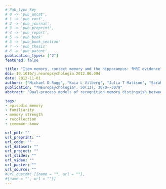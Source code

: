 ```yaml
---
# Pub_type key
# 0 -> 'pub_uncat',
# 1 -> 'pub_conf',
# 2 -> 'pub_journal',
# 3 -> 'pub_preprint',
# 4 -> 'pub_report',
# 5 -> 'pub_book'
# 6 -> 'pub_book_section'
# 7 -> 'pub_thesis'
# 8 -> 'pub_patent'
publication_types: ["2"]
featured: false

title: "Item memory, context memory and the hippocampus: fMRI evidence"
doi: 10.1016/j.neuropsychologia.2012.06.004
date: 2012-11-01
authors: ["Michael D Rugg", "Kaia L Vilberg", "Julia T Mattson", "Sarah S Yu", "Jeffrey D Johnson", "Maki Suzuki"]
publication: "*Neuropsychologia*, 50(13), 3070--3079"
abstract: "Dual-process models of recognition memory distinguish between the retrieval of qualitative information about a prior event (recollection), and judgments of prior occurrence based on an acontextual sense of familiarity. fMRI studies investigating the neural correlates of memory encoding and retrieval conducted within the dual-process framework have frequently reported findings consistent with the view that the hippocampus selectively supports recollection, and has little or no role in familiarity-based recognition. An alternative interpretation of these findings has been proposed, however, in which it is argued that the hippocampus supports the encoding and retrieval of 'strong' memories, regardless of whether the memories are recollection- or familiarity-based. Here, we describe the findings of eight fMRI studies from our laboratory: one study of source memory encoding, four studies of the retrieval of contextual information, and three studies of continuous recognition. Together, the findings support the proposal that hippocampal activity co-varies with the amount of contextual information about a study episode that is encoded or retrieved, and not with the strength of an undifferentiated memory signal."

tags: 
- episodic memory
- familiarity
- memory strength
- recollection
- remember-know

url_pdf: ""
url_preprint: ""
url_code: ""
url_dataset: ""
url_project: ""
url_slides: ""
url_video: ""
url_poster: ""
url_source: ""
#url_custom: [{name = "", url = ""},
#{name = "", url = ""}]
---
```


